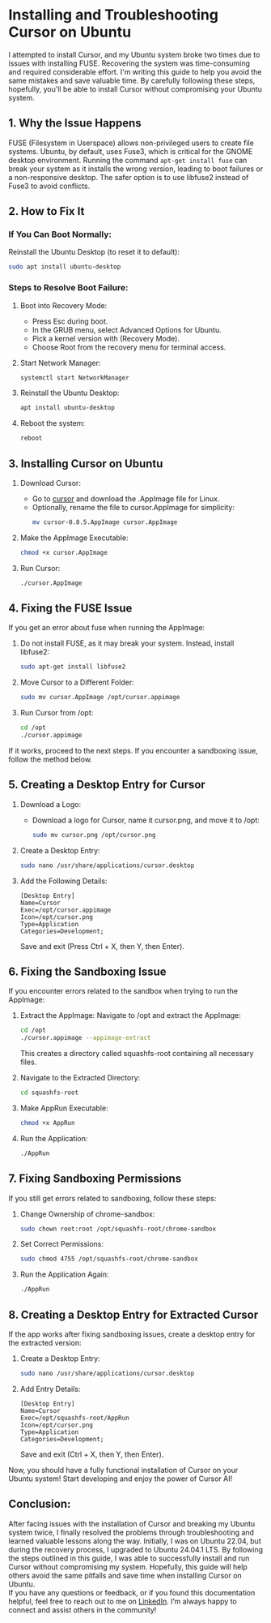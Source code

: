 # Installing and Troubleshooting Cursor on Ubuntu
I attempted to install Cursor, and my Ubuntu system broke two times due to issues with installing FUSE. Recovering the system was time-consuming and required considerable effort. I'm writing this guide to help you avoid the same mistakes and save valuable time. By carefully following these steps, hopefully, you'll be able to install Cursor without compromising your Ubuntu system.
## 1. Why the Issue Happens

FUSE (Filesystem in Userspace) allows non-privileged users to create file systems. Ubuntu, by default, uses Fuse3, which is critical for the GNOME desktop environment. Running the command `apt-get install fuse` can break your system as it installs the wrong version, leading to boot failures or a non-responsive desktop. The safer option is to use libfuse2 instead of Fuse3 to avoid conflicts.

## 2. How to Fix It

### If You Can Boot Normally:

Reinstall the Ubuntu Desktop (to reset it to default):

```bash
sudo apt install ubuntu-desktop
```

### Steps to Resolve Boot Failure:

1. Boot into Recovery Mode:
   - Press Esc during boot.
   - In the GRUB menu, select Advanced Options for Ubuntu.
   - Pick a kernel version with (Recovery Mode).
   - Choose Root from the recovery menu for terminal access.

2. Start Network Manager:
   ```bash
   systemctl start NetworkManager
   ```

3. Reinstall the Ubuntu Desktop:
   ```bash
   apt install ubuntu-desktop
   ```

4. Reboot the system:
   ```bash
   reboot
   ```

## 3. Installing Cursor on Ubuntu

1. Download Cursor:
   - Go to [cursor](https://www.cursor.com/pricing) and download the .AppImage file for Linux.
   - Optionally, rename the file to cursor.AppImage for simplicity:
     ```bash
     mv cursor-0.8.5.AppImage cursor.AppImage
     ```

2. Make the AppImage Executable:
   ```bash
   chmod +x cursor.AppImage
   ```

3. Run Cursor:
   ```bash
   ./cursor.AppImage
   ```

## 4. Fixing the FUSE Issue

If you get an error about fuse when running the AppImage:

1. Do not install FUSE, as it may break your system. Instead, install libfuse2:
   ```bash
   sudo apt-get install libfuse2
   ```

2. Move Cursor to a Different Folder:
   ```bash
   sudo mv cursor.AppImage /opt/cursor.appimage
   ```

3. Run Cursor from /opt:
   ```bash
   cd /opt
   ./cursor.appimage
   ```

If it works, proceed to the next steps. If you encounter a sandboxing issue, follow the method below.

## 5. Creating a Desktop Entry for Cursor

1. Download a Logo:
   - Download a logo for Cursor, name it cursor.png, and move it to /opt:
     ```bash
     sudo mv cursor.png /opt/cursor.png
     ```

2. Create a Desktop Entry:
   ```bash
   sudo nano /usr/share/applications/cursor.desktop
   ```

3. Add the Following Details:
   ```
   [Desktop Entry]
   Name=Cursor
   Exec=/opt/cursor.appimage
   Icon=/opt/cursor.png
   Type=Application
   Categories=Development;
   ```
   Save and exit (Press Ctrl + X, then Y, then Enter).

## 6. Fixing the Sandboxing Issue

If you encounter errors related to the sandbox when trying to run the AppImage:

1. Extract the AppImage:
   Navigate to /opt and extract the AppImage:
   ```bash
   cd /opt
   ./cursor.appimage --appimage-extract
   ```
   This creates a directory called squashfs-root containing all necessary files.

2. Navigate to the Extracted Directory:
   ```bash
   cd squashfs-root
   ```

3. Make AppRun Executable:
   ```bash
   chmod +x AppRun
   ```

4. Run the Application:
   ```bash
   ./AppRun
   ```

## 7. Fixing Sandboxing Permissions

If you still get errors related to sandboxing, follow these steps:

1. Change Ownership of chrome-sandbox:
   ```bash
   sudo chown root:root /opt/squashfs-root/chrome-sandbox
   ```

2. Set Correct Permissions:
   ```bash
   sudo chmod 4755 /opt/squashfs-root/chrome-sandbox
   ```

3. Run the Application Again:
   ```bash
   ./AppRun
   ```

## 8. Creating a Desktop Entry for Extracted Cursor

If the app works after fixing sandboxing issues, create a desktop entry for the extracted version:

1. Create a Desktop Entry:
   ```bash
   sudo nano /usr/share/applications/cursor.desktop
   ```

2. Add Entry Details:
   ```
   [Desktop Entry]
   Name=Cursor
   Exec=/opt/squashfs-root/AppRun
   Icon=/opt/cursor.png
   Type=Application
   Categories=Development;
   ```
   Save and exit (Ctrl + X, then Y, then Enter).

Now, you should have a fully functional installation of Cursor on your Ubuntu system! Start developing and enjoy the power of Cursor AI!

## Conclusion:

After facing issues with the installation of Cursor and breaking my Ubuntu system twice, I finally resolved the problems through troubleshooting and learned valuable lessons along the way. Initially, I was on Ubuntu 22.04, but during the recovery process, I upgraded to Ubuntu 24.04.1 LTS. By following the steps outlined in this guide, I was able to successfully install and run Cursor without compromising my system. Hopefully, this guide will help others avoid the same pitfalls and save time when installing Cursor on Ubuntu.  
If you have any questions or feedback, or if you found this documentation helpful, feel free to reach out to me on [LinkedIn](https://www.linkedin.com/in/muhammad-bilal-a75782280/). I’m always happy to connect and assist others in the community!
